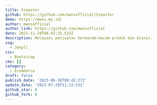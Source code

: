 ```yaml
---
title: Simaster
github: https://github.com/mwnsofficial/Simaster
demo: https://mwns.my.id/
author: mwnsofficial
author_link: https://github.com/mwnsofficial
date: 2023-11-29T08:42:25.533Z
description: Melayani penjualan bermacam-macam produk dan bisnis.
ssg:
  - Jekyll
css:
  - Bootstrap
cms: []
category:
  - Ecommerce
draft: false
publish_date: '2023-06-30T08:42:27Z'
update_date: '2023-07-29T11:22:53Z'
github_star: 0
github_fork: 0
---
```


